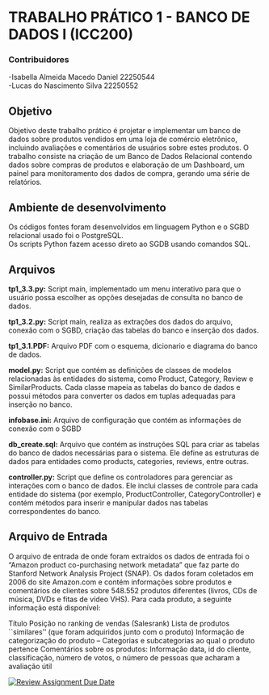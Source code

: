 # TRABALHO PRÁTICO 1 - BANCO DE DADOS I (ICC200)
### Contribuidores
-Isabella Almeida Macedo Daniel 22250544 \
-Lucas do Nascimento Silva 22250552


## Objetivo
Objetivo deste trabalho prático é projetar e implementar um banco de dados sobre produtos vendidos em uma loja de comércio eletrônico, incluindo avaliações e comentários de usuários sobre estes produtos. O trabalho consiste na criação de um Banco de Dados Relacional contendo dados sobre compras de produtos e elaboração de um Dashboard, um painel para monitoramento dos dados de compra, gerando uma série de relatórios.


## Ambiente de desenvolvimento

Os códigos fontes foram desenvolvidos em linguagem Python e o SGBD relacional usado foi o PostgreSQL.\
Os scripts Python fazem acesso direto ao SGDB usando comandos SQL.

## Arquivos

**tp1_3.3.py:** Script main, implementado um menu interativo para que o usuário possa escolher as opções desejadas de consulta no banco de dados.

**tp1_3.2.py:** Script main, realiza as extrações dos dados do arquivo, conexão com o SGBD, criação das tabelas do banco e inserção dos dados. 

**tp1_3.1.PDF:** Arquivo PDF com o esquema, dicionario e diagrama do banco de dados.

**model.py:** Script que contém as definições de classes de modelos relacionadas às entidades do sistema, como Product, Category, Review e SimilarProducts. Cada classe mapeia as tabelas do banco de dados e possui métodos para converter os dados em tuplas adequadas para inserção no banco.

**infobase.ini:** Arquivo de configuração que contém as informações de conexão com o SGBD

**db_create.sql:** Arquivo que contém as instruções SQL para criar as tabelas do banco de dados necessárias para o sistema. Ele define as estruturas de dados para entidades como products, categories, reviews, entre outras.

**controller.py:** Script que define os controladores para gerenciar as interações com o banco de dados. Ele inclui classes de controle para cada entidade do sistema (por exemplo, ProductController, CategoryController) e contém métodos para inserir e manipular dados nas tabelas correspondentes do banco.

## Arquivo de Entrada

O arquivo de entrada de onde foram extraídos os dados de entrada foi o “Amazon product co-purchasing network metadata” que faz parte do Stanford Network Analysis Project (SNAP). Os dados foram coletados em 2006 do site Amazon.com e contém informações sobre produtos e comentários de clientes sobre 548.552 produtos diferentes (livros, CDs de música, DVDs e fitas de vídeo VHS). Para cada produto, a seguinte informação está disponível:

Título
Posição no ranking de vendas (Salesrank)
Lista de produtos ``similares’’ (que foram adquiridos junto com o produto)
Informação de categorização do produto – Categorias e subcategorias ao qual o produto pertence
Comentários sobre os produtos: 
Informação data, id do cliente, classificação, número de votos, o número de pessoas que acharam a avaliação útil



[![Review Assignment Due Date](https://classroom.github.com/assets/deadline-readme-button-22041afd0340ce965d47ae6ef1cefeee28c7c493a6346c4f15d667ab976d596c.svg)](https://classroom.github.com/a/zixaop7v)
